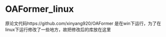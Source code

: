 # OAFormer_linux
原论文代码https://github.com/xinyang920/OAFormer 是在win下运行，为了在linux下运行修改了一些地方，故把修改后的库放在这里
